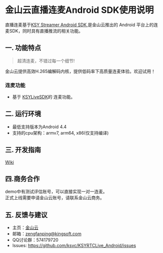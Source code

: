 # 金山云直播连麦Android SDK使用说明
直播连麦基于[KSY Streamer Android SDK](https://github.com/ksvc/KSYStreamer_Android/wiki/Info&Error_Listener),是金山云推出的 Android 平台上的连麦SDK，同时具有直播推流的相关功能。
## 一. 功能特点
> 超清连麦，不错过每一个细节!

金山云提供高效H.265编解码内核，提供低码率下高质量连麦体验。欢迎试用！

### 连麦功能
* 基于 [KSYLiveSDK](https://github.com/ksvc/KSYStreamer_Android)的 连麦功能。

## 二. 运行环境

* 最低支持版本为Android 4.4 
* 支持的cpu架构：armv7, arm64, x86(仅支持编译)

## 三. 开发指南

[Wiki](https://github.com/ksvc/KSYRTCLive_Android/wiki)


## 四.商务合作
demo中有测试评估账号，可以直接实现一对一连麦。  
正式上线需要申请金山云账号，请联系金山云商务。

## 五. 反馈与建议
- 主页：[金山云](http://www.ksyun.com/)
- 邮箱：<zengfanping@kingsoft.com>
- QQ讨论群：574179720
- Issues: <https://github.com/ksvc/KSYRTCLive_Android/issues>

